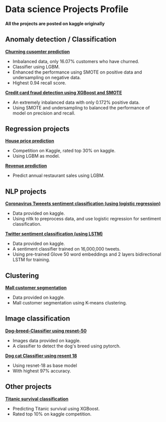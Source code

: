 # Data science Projects Profile
#### All the projects are posted on kaggle originally

## Anomaly detection / Classification 
[**Churning cusomter prediction**](https://github.com/taijackt/Data-science-projects-profile/blob/gh-pages/projects/churning-customers-eda-lgbm-smote-0-94-recall.ipynb)
- Imbalanced data, only 16.07% customers who have churned.
- Classifier using LGBM.
- Enhanced the performance using SMOTE on positive data and undersampling on negative data.
- Highest 0.94 recall score.

[**Credit card fraud detection using XGBoost and SMOTE**](https://github.com/taijackt/Data-science-projects-profile/blob/gh-pages/projects/simple-fraud-detection-using-xgboost-and-smote.ipynb)
- An extremely inbalanced data with only 0.172% positive data.
- Using SMOTE and undersampling to balanced the performance of model on precision and recall.

## Regression projects
[**House price prediction**](https://github.com/taijackt/Data-science-projects-profile/blob/gh-pages/projects/house-prices-using-lgbm.ipynb)
- Competition on Kaggle, rated top 30% on kaggle.
- Using LGBM as model.

[**Revenue prediction**](https://github.com/taijackt/Data-science-projects-profile/blob/gh-pages/projects/revenue-prediction-using-lightgbm.ipynb)
- Predict annual restaurant sales using LGBM.

## NLP projects

[**Coronavirus Tweeets sentiment classification (using logistic regression)**](https://github.com/taijackt/Data-science-projects-profile/blob/gh-pages/projects/coronavirus-tweets-nlp-using-logistic-regression.ipynb)
- Data provided on kaggle.
- Using nltk to preprocess data, and use logistic regression for sentiment classification.

[**Twitter sentiment classification (using LSTM)**](https://github.com/taijackt/Data-science-projects-profile/blob/gh-pages/projects/twitter-sentiment-classification-keras-lstm.ipynb)
- Data provided on kaggle.
- A sentiment classifier trained on 16,000,000 tweets.
- Using pre-trained Glove 50 word embeddings and 2 layers bidirectional LSTM for training.

## Clustering
[**Mall customer segmentation**](https://github.com/taijackt/Data-science-projects-profile/blob/gh-pages/projects/mall-customer-segmentation-first-try.ipynb)
- Data provided on kaggle.
- Mall customer segmentation using K-means clustering.


## Image classification
[**Dog-breed-Classifier using resnet-50**](https://github.com/taijackt/Data-science-projects-profile/blob/gh-pages/projects/dog-breed-classifier-with-pytorch-using-resnet50.ipynb)
- Images data provided on kaggle.
- A classifier to detect the dog's breed using pytorch.

[**Dog cat Classifier using resent 18**](https://github.com/taijackt/Data-science-projects-profile/blob/gh-pages/projects/cat-dog-classilfer-resnet-18-pytorch.ipynb)
- Using resnet-18 as base model
- With highest 97% accuracy.

## Other projects
[**Titanic survival classification**](https://github.com/taijackt/Data-science-projects-profile/blob/gh-pages/projects/titanic-classification-using-xgboost.ipynb)
- Predicting Titanic survival using XGBoost.
- Rated top 10% on kaggle competition.
